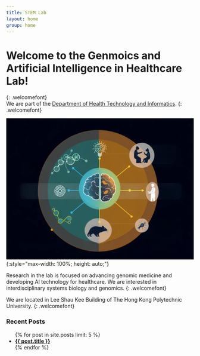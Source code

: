 ```yaml
---
title: STEM Lab
layout: home
group: home
---
```


# Welcome to the Genmoics and Artificial Intelligence in Healthcare Lab!
{: .welcomefont}
<br>
We are part of the [Department of Health Technology and Informatics](https://www.polyu.edu.hk/hti/).
{: .welcomefont}

![lab logo](static/img/logo/home.png){:style="max-width: 100%; height: auto;"}

Research in the lab is focused on advancing genomic medicine and developing AI technology for healthcare.  We are interested in interdisciplinary systems biology and genomics.
{: .welcomefont}

We are located in Lee Shau Kee Building of The Hong Kong Polytechnic University.
{: .welcomefont}

<h3> Recent Posts </h3>
<ul>
  {% for post in site.posts limit: 5 %}
    <li><a href="{{ post.url }}"><b>{{ post.title }}</b></a></li>
  {% endfor %}
</ul>
